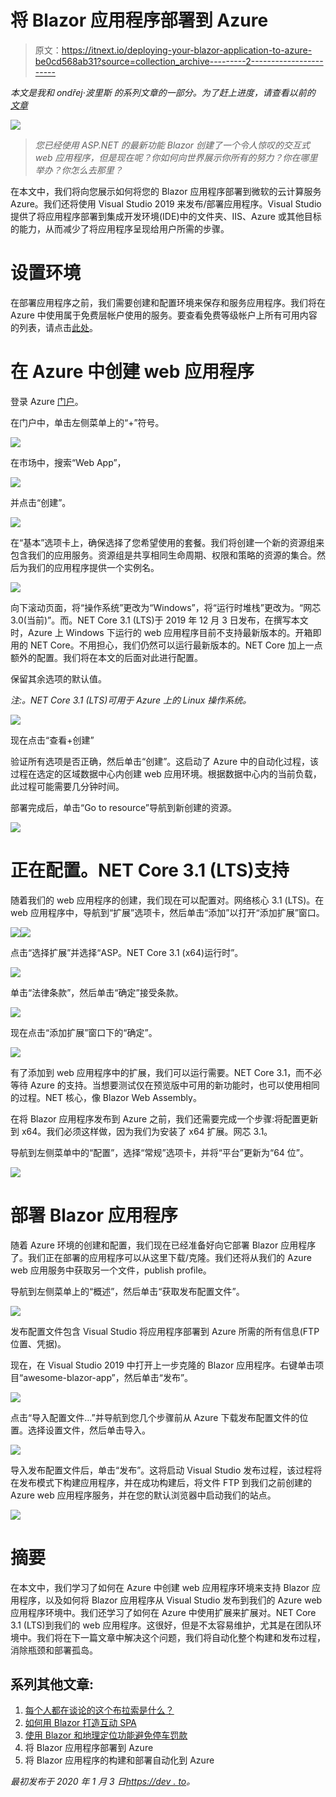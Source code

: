 # 将 Blazor 应用程序部署到 Azure

> 原文：<https://itnext.io/deploying-your-blazor-application-to-azure-be0cd568ab31?source=collection_archive---------2----------------------->

*本文是我和 ondřej·波里斯* *的系列文章的一部分。为了赶上进度，请查看以前的* [*文章*](#e90d)

![](img/614d4e5ced4ddeb46a7d0c12674e1152.png)

> *您已经使用 ASP.NET 的最新功能 Blazor 创建了一个令人惊叹的交互式 web 应用程序，但是现在呢？你如何向世界展示你所有的努力？你在哪里举办？你怎么去那里？*

在本文中，我们将向您展示如何将您的 Blazor 应用程序部署到微软的云计算服务 Azure。我们还将使用 Visual Studio 2019 来发布/部署应用程序。Visual Studio 提供了将应用程序部署到集成开发环境(IDE)中的文件夹、IIS、Azure 或其他目标的能力，从而减少了将应用程序呈现给用户所需的步骤。

# 设置环境

在部署应用程序之前，我们需要创建和配置环境来保存和服务应用程序。我们将在 Azure 中使用属于免费层帐户使用的服务。要查看免费等级帐户上所有可用内容的列表，请点击[此处](https://azure.microsoft.com/en-us/free/)。

# 在 Azure 中创建 web 应用程序

登录 Azure [门户](https://portal.azure.com)。

在门户中，单击左侧菜单上的“+”符号。

![](img/5e84306ddf98472d1db25903a70168f7.png)

在市场中，搜索“Web App”，

![](img/354748f5a449872cc54c1ad5ccefa03f.png)

并点击“创建”。

![](img/a9fe1aa01b85b37b95b7bab2d552cf2d.png)

在“基本”选项卡上，确保选择了您希望使用的套餐。我们将创建一个新的资源组来包含我们的应用服务。资源组是共享相同生命周期、权限和策略的资源的集合。然后为我们的应用程序提供一个实例名。

![](img/b2ffedbe60c93a08e5ffa70dda0acfc2.png)

向下滚动页面，将“操作系统”更改为“Windows”，将“运行时堆栈”更改为。“网芯 3.0(当前)”。而。NET Core 3.1 (LTS)于 2019 年 12 月 3 日发布，在撰写本文时，Azure 上 Windows 下运行的 web 应用程序目前不支持最新版本的。开箱即用的 NET Core。不用担心，我们仍然可以运行最新版本的。NET Core 加上一点额外的配置。我们将在本文的后面对此进行配置。

保留其余选项的默认值。

*注:。NET Core 3.1 (LTS)可用于 Azure 上的 Linux 操作系统。*

![](img/72f7740a0a68575716b93bb85b17f7db.png)

现在点击“查看+创建”

验证所有选项是否正确，然后单击“创建”。这启动了 Azure 中的自动化过程，该过程在选定的区域数据中心内创建 web 应用环境。根据数据中心内的当前负载，此过程可能需要几分钟时间。

部署完成后，单击“Go to resource”导航到新创建的资源。

![](img/a0ba8e93e0340b9c3c0fec9c370433d4.png)

# 正在配置。NET Core 3.1 (LTS)支持

随着我们的 web 应用程序的创建，我们现在可以配置对。网络核心 3.1 (LTS)。在 web 应用程序中，导航到“扩展”选项卡，然后单击“添加”以打开“添加扩展”窗口。

![](img/d12ac81626ac394a1205408b0dc5fbd8.png)![](img/b7e90b5a536d4441720b403450c8b04f.png)

点击“选择扩展”并选择“ASP。NET Core 3.1 (x64)运行时”。

![](img/df425a5ca5c446642269a25ad2b2d676.png)

单击“法律条款”，然后单击“确定”接受条款。

![](img/91ac24154ac2870920b37696019c1971.png)

现在点击“添加扩展”窗口下的“确定”。

![](img/e43ef1ed3c52485ba097caa08f150c6f.png)

有了添加到 web 应用程序中的扩展，我们可以运行需要。NET Core 3.1，而不必等待 Azure 的支持。当想要测试仅在预览版中可用的新功能时，也可以使用相同的过程。NET 核心，像 Blazor Web Assembly。

在将 Blazor 应用程序发布到 Azure 之前，我们还需要完成一个步骤:将配置更新到 x64。我们必须这样做，因为我们为安装了 x64 扩展。网芯 3.1。

导航到左侧菜单中的“配置”，选择“常规”选项卡，并将“平台”更新为“64 位”。

![](img/888ddac5dc89cd93ae158ed31b79eef6.png)

# 部署 Blazor 应用程序

随着 Azure 环境的创建和配置，我们现在已经准备好向它部署 Blazor 应用程序了。我们正在部署的应用程序可以从这里下载/克隆。我们还将从我们的 Azure web 应用服务中获取另一个文件，publish profile。

导航到左侧菜单上的“概述”，然后单击“获取发布配置文件”。

![](img/432ad3eea028e26a8153173da7ba3810.png)

发布配置文件包含 Visual Studio 将应用程序部署到 Azure 所需的所有信息(FTP 位置、凭据)。

现在，在 Visual Studio 2019 中打开上一步克隆的 Blazor 应用程序。右键单击项目“awesome-blazor-app”，然后单击“发布”。

![](img/16aa6032588552effe4c34420bbb200b.png)

点击“导入配置文件…”并导航到您几个步骤前从 Azure 下载发布配置文件的位置。选择设置文件，然后单击导入。

![](img/7e096228a6d9a8c22c7f65d96f32fec7.png)

导入发布配置文件后，单击“发布”。这将启动 Visual Studio 发布过程，该过程将在发布模式下构建应用程序，并在成功构建后，将文件 FTP 到我们之前创建的 Azure web 应用程序服务，并在您的默认浏览器中启动我们的站点。

![](img/e8381e692da37a8f1063538b1023fbc8.png)

# 摘要

在本文中，我们学习了如何在 Azure 中创建 web 应用程序环境来支持 Blazor 应用程序，以及如何将 Blazor 应用程序从 Visual Studio 发布到我们的 Azure web 应用程序环境中。我们还学习了如何在 Azure 中使用扩展来扩展对。NET Core 3.1 (LTS)到我们的 web 应用程序。这很好，但是不太容易维护，尤其是在团队环境中。我们将在下一篇文章中解决这个问题，我们将自动化整个构建和发布过程，消除瓶颈和部署孤岛。

## **系列其他文章:**

1.  [每个人都在谈论的这个布拉索是什么？](https://medium.com/@ryan.overton/what-is-this-blazor-everyones-talking-about-34529a3e1419)
2.  [如何用 Blazor 打造互动 SPA](/how-to-build-an-interactive-spa-with-blazor-a030bae66b68)
3.  [使用 Blazor 和地理定位功能避免停车罚款](/avoiding-parking-fines-with-blazor-and-geolocation-d45a9a831d93)
4.  将 Blazor 应用程序部署到 Azure
5.  将 Blazor 应用程序的构建和部署自动化到 Azure

*最初发布于 2020 年 1 月 3 日*[*https://dev . to*](https://dev.to/onyxprime/deploying-your-blazor-application-to-azure-4b72)*。*